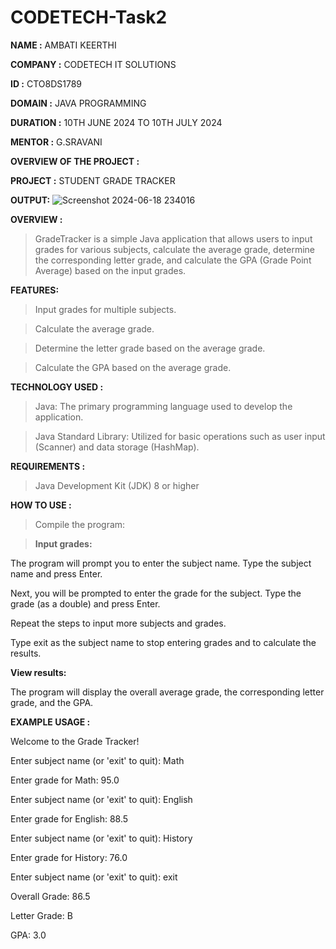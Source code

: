 # CODETECH-Task2
**NAME :** AMBATI KEERTHI

**COMPANY :** CODETECH IT SOLUTIONS

**ID :** CTO8DS1789

**DOMAIN :** JAVA PROGRAMMING

**DURATION :** 10TH JUNE 2024 TO 10TH JULY 2024

**MENTOR :** G.SRAVANI

**OVERVIEW OF THE PROJECT :**

**PROJECT :** STUDENT GRADE TRACKER

**OUTPUT:**
![Screenshot 2024-06-18 234016](https://github.com/keerthi-ambati/CODETECH-Task2/assets/139665917/4744eb7d-16ed-40c7-a436-2e770d672477)

**OVERVIEW :**

>GradeTracker is a simple Java application that allows users to input grades for various subjects, calculate the average grade, determine the corresponding letter grade, and calculate the GPA (Grade Point Average) based on the input grades.

**FEATURES:**

>Input grades for multiple subjects.

>Calculate the average grade.

>Determine the letter grade based on the average grade.

>Calculate the GPA based on the average grade.


**TECHNOLOGY USED :**

>Java: The primary programming language used to develop the application.

>Java Standard Library: Utilized for basic operations such as user input (Scanner) and data storage (HashMap).

**REQUIREMENTS :**

>Java Development Kit (JDK) 8 or higher

**HOW TO USE :**

>Compile the program:

>**Input grades:**

The program will prompt you to enter the subject name. Type the subject name and press Enter.

Next, you will be prompted to enter the grade for the subject. Type the grade (as a double) and press Enter. 

Repeat the steps to input more subjects and grades.

Type exit as the subject name to stop entering grades and to calculate the results.

**View results:**

The program will display the overall average grade, the corresponding letter grade, and the GPA.

**EXAMPLE USAGE :**

Welcome to the Grade Tracker!

Enter subject name (or 'exit' to quit): Math

Enter grade for Math: 95.0

Enter subject name (or 'exit' to quit): English

Enter grade for English: 88.5

Enter subject name (or 'exit' to quit): History

Enter grade for History: 76.0

Enter subject name (or 'exit' to quit): exit


Overall Grade: 86.5

Letter Grade: B

GPA: 3.0



